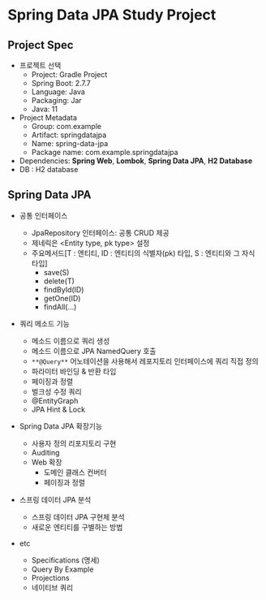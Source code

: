 # Spring Data JPA Study Project

## Project Spec
- 프로젝트 선택
    - Project: Gradle Project
    - Spring Boot: 2.7.7
    - Language: Java
    - Packaging: Jar
    - Java: 11
- Project Metadata
  - Group: com.example
  - Artifact: springdatajpa
  - Name: spring-data-jpa
  - Package name: com.example.springdatajpa
- Dependencies: **Spring Web**, **Lombok**, **Spring Data JPA**, **H2 Database**
- DB : H2 database

## Spring Data JPA
- 공통 인터페이스
  - JpaRepository 인터페이스: 공통 CRUD 제공
  - 제네릭은 <Entity type, pk type> 설정
  - 주요메서드[T : 엔티티, ID : 엔티티의 식별자(pk) 타입, S : 엔티티와 그 자식 타입]
    - save(S)
    - delete(T)
    - findById(ID)
    - getOne(ID)
    - findAll(...)

- 쿼리 메소드 기능
  - 메소드 이름으로 쿼리 생성
  - 메소드 이름으로 JPA NamedQuery 호출
  - `**@Query**` 어노테이션을 사용해서 레포지토리 인터페이스에 쿼리 직접 정의
  - 파라미터 바인딩 & 반환 타입
  - 페이징과 정렬
  - 벌크성 수정 쿼리
  - @EntityGraph
  - JPA Hint & Lock

- Spring Data JPA 확장기능
  - 사용자 정의 리포지토리 구현
  - Auditing
  - Web 확장 
    - 도메인 클래스 컨버터
    - 페이징과 정렬

- 스프링 데이터 JPA 분석
  - 스프링 데이터 JPA 구현체 분석
  - 새로운 엔티티를 구별하는 방법

- etc
  - Specifications (명세)
  - Query By Example
  - Projections
  - 네이티브 쿼리
